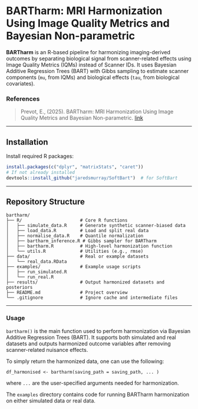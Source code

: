 # BARTharm: MRI Harmonization Using Image Quality Metrics and Bayesian Non-parametric

**BARTharm** is an R-based pipeline for harmonizing imaging-derived outcomes by separating biological signal from scanner-related effects using Image Quality Metrics (IQMs) instead of Scanner IDs. It uses Bayesian Additive Regression Trees (BART) with Gibbs sampling to estimate scanner components (`mu`, from IQMs) and biological effects (`tau`, from biological covariates).


### References

> Prevot, E., (2025). BARTharm: MRI Harmonization Using Image Quality Metrics and Bayesian Non-parametric.  [link]()


---


## Installation

Install required R packages:

```r
install.packages(c("dplyr", "matrixStats", "caret"))
# If not already installed
devtools::install_github("jaredsmurray/SoftBart")  # for SoftBart
```

---

## Repository Structure

``` 
bartharm/
├── R/                      # Core R functions
│   ├── simulate_data.R     # Generate synthetic scanner-biased data
│   ├── load_data.R         # Load and split real data
│   ├── normalise_data.R    # Quantile normalization
│   ├── bartharm_inference.R # Gibbs sampler for BARTharm
│   ├── bartharm.R          # High-level harmonization function
│   └── utils.R             # Utilities (e.g., rmse)
├── data/                   # Real or example datasets
│   └── real_data.RData
├── examples/               # Example usage scripts
│   ├── run_simulated.R
│   └── run_real.R
├── results/                # Output harmonized datasets and posteriors
├── README.md               # Project overview
└── .gitignore              # Ignore cache and intermediate files
```

---

### Usage

`bartharm()` is the main function used to perform harmonization via Bayesian Additive Regression Trees (BART). It supports both simulated and real datasets and outputs harmonized outcome variables after removing scanner-related nuisance effects.

To simply return the harmonized data, one can use the following:

```
df_harmonised <- bartharm(saving_path = saving_path, ... )
```

where `...` are the user-specified arguments needed for harmonization. 

The `examples` directory contains code for running BARTharm harmonization on either simulated data or real data.  






